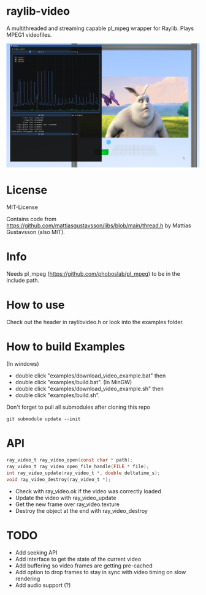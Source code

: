 # raylib-video
A multithreaded and streaming capable pl_mpeg wrapper for Raylib.
Plays MPEG1 videofiles.

![preview image](example/preview.png)

# License
MIT-License

Contains code from https://github.com/mattiasgustavsson/libs/blob/main/thread.h by Mattias Gustavsson (also MIT).

# Info
Needs pl_mpeg (https://github.com/phoboslab/pl_mpeg) to be in the include path.

# How to use
Check out the header in raylibvideo.h or look into the examples folder.

# How to build Examples
(In windows) 
- double click "examples/download_video_example.bat" then
- double click "examples/build.bat".
(In MinGW) 
- double click "examples/download_video_example.sh" then
- double click "examples/build.sh".

Don't forget to pull all submodules after cloning this repo

```
git submodule update --init
```
# API
```c
ray_video_t ray_video_open(const char * path);
ray_video_t ray_video_open_file_handle(FILE * file);
int ray_video_update(ray_video_t *, double deltatime_s);
void ray_video_destroy(ray_video_t *);
```

- Check with ray_video.ok if the video was correctly loaded
- Update the video with ray_video_update
- Get the new frame over ray_video.texture
- Destroy the object at the end with ray_video_destroy

# TODO
- Add seeking API
- Add interface to get the state of the current video
- Add buffering so video frames are getting pre-cached
- Add option to drop frames to stay in sync with video timing on slow rendering
- Add audio support (?)
